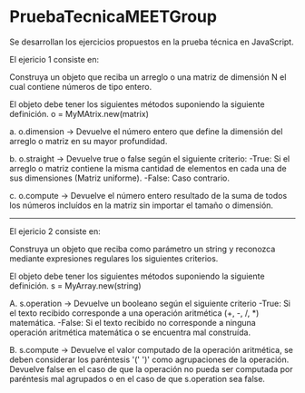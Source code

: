 # PruebaTecnicaMEETGroup
Se desarrollan los ejercicios propuestos en la prueba técnica en JavaScript. 

El ejericio 1 consiste en:

Construya un objeto que reciba un arreglo o una matriz de dimensión N el cual contiene números de tipo entero.

El objeto debe tener los siguientes métodos suponiendo la siguiente definición. o = MyMAtrix.new(matrix)

a.	o.dimension -> Devuelve el número entero que define la dimensión del arreglo o matriz en su mayor profundidad.

b.	o.straight -> Devuelve true o false según el siguiente criterio: -True: Si el arreglo o matriz contiene la misma cantidad de elementos en cada una de sus dimensiones (Matriz uniforme). -False: Caso contrario.

c.	o.compute -> Devuelve el número entero resultado de la suma de todos los números incluídos en la matriz sin importar el tamaño o dimensión.

------------------------------------------------------------------

El ejericio 2 consiste en:

Construya un objeto que reciba como parámetro un string y reconozca mediante expresiones regulares los siguientes criterios.

El objeto debe tener los siguientes métodos suponiendo la siguiente definición. s = MyArray.new(string)

A.	s.operation -> Devuelve un booleano según el siguiente criterio -True: Si el texto recibido corresponde a una operación aritmética (+, -, /, *) matemática. -False: Si el texto recibido no corresponde a ninguna operación aritmética matemática o se encuentra mal construída.

B.	s.compute -> Devuelve el valor computado de la operación aritmética, se deben considerar los paréntesis '(' ')' como agrupaciones de la operación. Devuelve false en el caso de que la operación no pueda ser computada por paréntesis mal agrupados o en el caso de que s.operation sea false.
